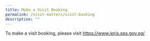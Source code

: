 ```yaml
---
title: Make a Visit Booking
permalink: /visit-matters/visit-booking
description: ""
---
```

To make a visit booking, please visit https://www.ipris.sps.gov.sg/